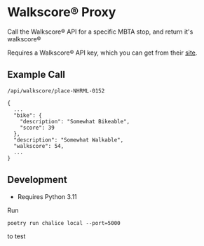 # Walkscore® Proxy

Call the Walkscore® API for a specific MBTA stop, and return it's walkscore®

Requires a Walkscore® API key, which you can get from their [site](https://www.walkscore.com/professional/api.php).

## Example Call
```
/api/walkscore/place-NHRML-0152
```

```
{
  ...
  "bike": {
    "description": "Somewhat Bikeable",
    "score": 39
  },
  "description": "Somewhat Walkable",
  "walkscore": 54,
  ...
}
```

## Development

- Requires Python 3.11

Run
```
poetry run chalice local --port=5000
```
to test
